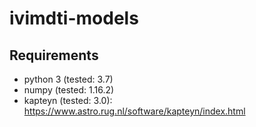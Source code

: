 # ivimdti-models
## Requirements
* python 3 (tested: 3.7)
* numpy (tested: 1.16.2)
* kapteyn (tested: 3.0): <https://www.astro.rug.nl/software/kapteyn/index.html>
